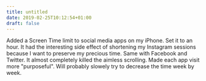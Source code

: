```yaml
---
title: untitled
date: 2019-02-25T10:12:54+01:00
draft: false
---
```


Added a Screen Time limit to social media apps on my iPhone. Set it to an hour. It had the interesting side effect of
shortening my Instagram sessions because I want to preserve my precious time. Same with Facebook and Twitter. It almost
completely killed the aimless scrolling. Made each app visit more "purposeful". Will probably slowely try to decrease
the time week by week.
